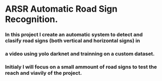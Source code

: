 # ARSR Automatic Road Sign Recognition.

### In this project I create an automatic system to detect and clasify road signs (both vertical and horizontal signs) in 
### a video using yolo darknet and trainning on a custom dataset.
### Initialy I will focus on a small ammount of road signs to test the reach and viavily of the project.
